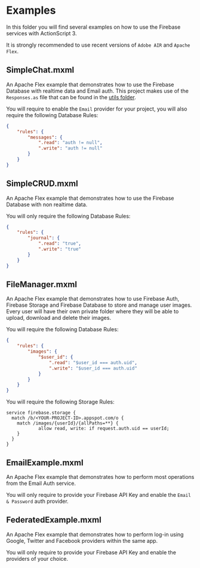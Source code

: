 # Examples

In this folder you will find several examples on how to use the Firebase services with ActionScript 3.

It is strongly recommended to use recent versions of `Adobe AIR` and `Apache Flex`.

## SimpleChat.mxml

An Apache Flex example that demonstrates how to use the Firebase Database with realtime data and Email auth. This project makes use of the `Responses.as` file that can be found in the [utils folder](./../utils).

You will require to enable the `Email` provider for your project, you will also require the following Database Rules:

```json
{
    "rules": {
        "messages": {
            ".read": "auth != null",
            ".write": "auth != null"
        }
    }
}
```

## SimpleCRUD.mxml

An Apache Flex example that demonstrates how to use the Firebase Database with non realtime data.

You will only require the following Database Rules:

```json
{
    "rules": {
        "journal": {
            ".read": "true",
            ".write": "true"
        }
    }
}
```

## FileManager.mxml

An Apache Flex example that demonstrates how to use Firebase Auth, Firebase Storage and Firebase Database to store and manage user images.
Every user will have their own private folder where they will be able to upload, download and delete their images.

You will require the following Database Rules:

```json
{
    "rules": {
        "images": {
            "$user_id": {
                ".read": "$user_id === auth.uid",
                ".write": "$user_id === auth.uid"
            }
        }
    }
}
```

You will require the following Storage Rules:

```
service firebase.storage {
  match /b/<YOUR-PROJECT-ID>.appspot.com/o {
    match /images/{userId}/{allPaths=**} {
            allow read, write: if request.auth.uid == userId;
    }
  }
}
```

## EmailExample.mxml

An Apache Flex example that demonstrates how to perform most operations from the Email Auth service.

You will only require to provide your Firebase API Key and enable the `Email & Password` auth provider.

## FederatedExample.mxml

An Apache Flex example that demonstrates how to perform log-in using Google, Twitter and Facebook providers within the same app.

You will only require to provide your Firebase API Key and enable the providers of your choice.